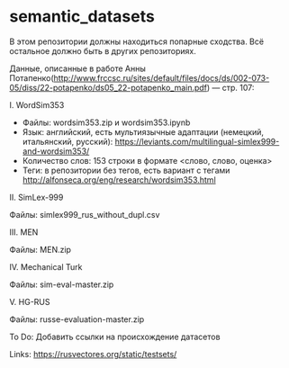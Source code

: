 # semantic_datasets

В этом репозитории должны находиться попарные сходства. Всё остальное должно быть в других репозиториях.

Данные, описанные в работе Анны Потапенко(http://www.frccsc.ru/sites/default/files/docs/ds/002-073-05/diss/22-potapenko/ds05_22-potapenko_main.pdf) — стр. 107:

I. WordSim353

- Файлы: wordsim353.zip и wordsim353.ipynb
- Язык: английский, есть мультиязычные адаптации (немецкий, итальянский, русский): https://leviants.com/multilingual-simlex999-and-wordsim353/
- Количество слов: 153 строки в формате <слово, слово, оценка>
- Теги: в репозитории без тегов, есть вариант с тегами http://alfonseca.org/eng/research/wordsim353.html

II. SimLex-999

Файлы: simlex999_rus_without_dupl.csv

III. MEN

Файлы: MEN.zip

IV. Mechanical Turk

Файлы: sim-eval-master.zip

V. HG-RUS

Файлы: russe-evaluation-master.zip

To Do:
Добавить ссылки на происхождение датасетов

Links:
https://rusvectores.org/static/testsets/
